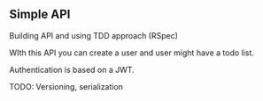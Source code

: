 ## Simple API

Building API and using TDD approach (RSpec)

WIth this API you can create a user and user might have a todo list.

Authentication is based on a JWT.

TODO: Versioning, serialization
